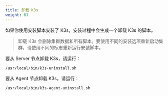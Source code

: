 ```yaml
---
title: 卸载 K3s
weight: 61
---
```


如果你使用安装脚本安装了 K3s，安装过程中会生成一个卸载 K3s 的脚本。

> 卸载 K3s 会删除集群数据和所有脚本。要使用不同的安装选项重新启动集群，请使用不同的标志重新运行安装脚本。

要从 Server 节点卸载 K3s，请运行：

```bash
/usr/local/bin/k3s-uninstall.sh
```

要从 Agent 节点卸载 K3s，请运行：

```bash
/usr/local/bin/k3s-agent-uninstall.sh
```
